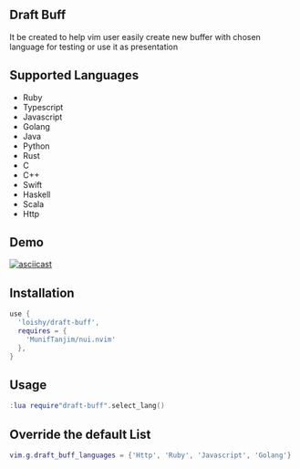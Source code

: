## Draft Buff

It be created to help vim user easily create new buffer with chosen language for testing or use it as presentation

## Supported Languages

- Ruby
- Typescript
- Javascript
- Golang
- Java
- Python
- Rust
- C
- C++
- Swift
- Haskell
- Scala
- Http

## Demo

[![asciicast](https://asciinema.org/a/ze3pHhThileq7uZE5KLyeWCc4.svg)](https://asciinema.org/a/ze3pHhThileq7uZE5KLyeWCc4)

## Installation

```lua
use {
  'loishy/draft-buff',
  requires = {
    'MunifTanjim/nui.nvim'
  },
}
```

## Usage

```lua
:lua require"draft-buff".select_lang()
```

## Override the default List
```lua
vim.g.draft_buff_languages = {'Http', 'Ruby', 'Javascript', 'Golang'}
```
